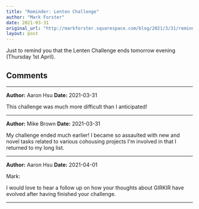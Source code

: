 ```yaml
---
title: "Reminder: Lenten Challenge"
author: "Mark Forster"
date: 2021-03-31
original_url: "http://markforster.squarespace.com/blog/2021/3/31/reminder-lenten-challenge.html"
layout: post
---
```


Just to remind you that the Lenten Challenge ends tomorrow evening (Thursday 1st April).


## Comments

---

**Author:** Aaron Hsu
**Date:** 2021-03-31

This challenge was much more difficult than I anticipated!

---

**Author:** Mike Brown
**Date:** 2021-03-31

My challenge ended much earlier! I became so assaulted with new and novel tasks related to various cohousing projects I'm involved in that I returned to my long list.

---

**Author:** Aaron Hsu
**Date:** 2021-04-01

Mark:  
  
I would love to hear a follow up on how your thoughts about GIRKIR have evolved after having finished your challenge.

---
